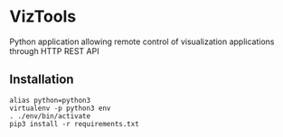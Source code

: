 # VizTools
Python application allowing remote control of visualization applications through HTTP REST API

## Installation

```
alias python=python3
virtualenv -p python3 env
. ./env/bin/activate
pip3 install -r requirements.txt
```

